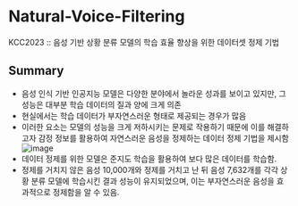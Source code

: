 # Natural-Voice-Filtering
KCC2023 :: 음성 기반 상황 분류 모델의 학습 효율 향상을 위한 데이터셋 정제 기법

## Summary
- 음성 인식 기반 인공지능 모델은 다양한 분야에서 놀라운 성과를 보이고 있지만, 그 성능은 대부분 학습 데이터의 질과 양에 크게 의존
- 현실에서는 학습 데이터가 부자연스러운 형태로 제공되는 경우가 많음
- 이러한 요소는 모델의 성능을 크게 저하시키는 문제로 작용하기 때문에 이를 해결하고자 감정 정보를 활용하여 자연스러운 음성을 정제하는 데이터 정제 기법을 제시함
![image](https://github.com/sungsiyul/Natural-Voice-Filtering/assets/86465983/2c2a5af2-5166-4f28-a6b7-874642227081)
- 데이터 정제를 위한 모델은 준지도 학습을 활용하여 보다 많은 데이터를 학습함.
- 정제를 거치지 않은 음성 10,000개와 정제를 거치고 난 뒤 음성 7,632개를 각각 상황 분류 모델에 학습시킨 결과 성능이 유지되었으며, 이는 부자연스러운 음성을 효과적으로 정제함을 알 수 있음.

